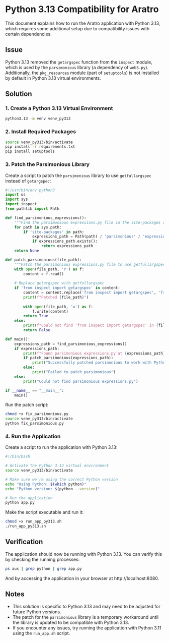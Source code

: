 # Python 3.13 Compatibility for Aratro

This document explains how to run the Aratro application with Python 3.13, which requires some additional setup due to compatibility issues with certain dependencies.

## Issue

Python 3.13 removed the `getargspec` function from the `inspect` module, which is used by the `parsimonious` library (a dependency of `web3.py`). Additionally, the `pkg_resources` module (part of `setuptools`) is not installed by default in Python 3.13 virtual environments.

## Solution

### 1. Create a Python 3.13 Virtual Environment

```bash
python3.13 -m venv venv_py313
```

### 2. Install Required Packages

```bash
source venv_py313/bin/activate
pip install -r requirements.txt
pip install setuptools
```

### 3. Patch the Parsimonious Library

Create a script to patch the `parsimonious` library to use `getfullargspec` instead of `getargspec`:

```python
#!/usr/bin/env python3
import os
import sys
import inspect
from pathlib import Path

def find_parsimonious_expressions():
    """Find the parsimonious expressions.py file in the site-packages directory."""
    for path in sys.path:
        if 'site-packages' in path:
            expressions_path = Path(path) / 'parsimonious' / 'expressions.py'
            if expressions_path.exists():
                return expressions_path
    return None

def patch_parsimonious(file_path):
    """Patch the parsimonious expressions.py file to use getfullargspec instead of getargspec."""
    with open(file_path, 'r') as f:
        content = f.read()
    
    # Replace getargspec with getfullargspec
    if 'from inspect import getargspec' in content:
        content = content.replace('from inspect import getargspec', 'from inspect import getfullargspec as getargspec')
        print(f"Patched {file_path}")
        
        with open(file_path, 'w') as f:
            f.write(content)
        return True
    else:
        print(f"Could not find 'from inspect import getargspec' in {file_path}")
        return False

def main():
    expressions_path = find_parsimonious_expressions()
    if expressions_path:
        print(f"Found parsimonious expressions.py at {expressions_path}")
        if patch_parsimonious(expressions_path):
            print("Successfully patched parsimonious to work with Python 3.13")
        else:
            print("Failed to patch parsimonious")
    else:
        print("Could not find parsimonious expressions.py")

if __name__ == "__main__":
    main()
```

Run the patch script:

```bash
chmod +x fix_parsimonious.py
source venv_py313/bin/activate
python fix_parsimonious.py
```

### 4. Run the Application

Create a script to run the application with Python 3.13:

```bash
#!/bin/bash

# Activate the Python 3.13 virtual environment
source venv_py313/bin/activate

# Make sure we're using the correct Python version
echo "Using Python: $(which python)"
echo "Python version: $(python --version)"

# Run the application
python app.py
```

Make the script executable and run it:

```bash
chmod +x run_app_py313.sh
./run_app_py313.sh
```

## Verification

The application should now be running with Python 3.13. You can verify this by checking the running processes:

```bash
ps aux | grep python | grep app.py
```

And by accessing the application in your browser at http://localhost:8080.

## Notes

- This solution is specific to Python 3.13 and may need to be adjusted for future Python versions.
- The patch for the `parsimonious` library is a temporary workaround until the library is updated to be compatible with Python 3.13.
- If you encounter any issues, try running the application with Python 3.11 using the `run_app.sh` script. 